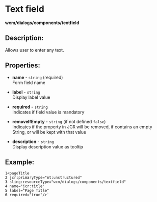 # Text field
**wcm/dialogs/components/textfield**

## Description:

Allows user to enter any text.

## Properties:

-   **name** -  `string` (required)  
    Form field name
    
-   **label** - `string`  
    Display label value
    
-   **required** - `string`  
    Indicates if field value is mandatory
    
-   **removeIfEmpty** - `string` (if not defined `false`)  
    Indicates if the property in JCR will be removed, if contains an empty String, or will be kept with that value
    
-   **description** - `string`  
    Display description value as tooltip
    

## Example:
```
1<pageTitle 
2 jcr:primaryType="nt:unstructured" 
3 sling:resourceType="wcm/dialogs/components/textfield" 
4 name="jcr:title" 
5 label="Page Title" 
6 required="true"/>`
```
